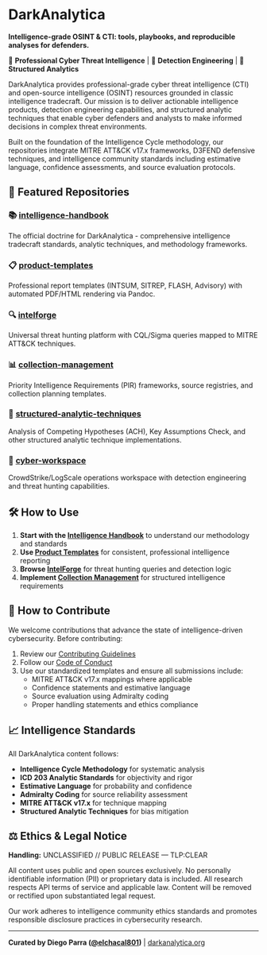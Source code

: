 # DarkAnalytica

**Intelligence-grade OSINT & CTI: tools, playbooks, and reproducible analyses for defenders.**

🔬 **Professional Cyber Threat Intelligence** | 🎯 **Detection Engineering** | 🧠 **Structured Analytics**

DarkAnalytica provides professional-grade cyber threat intelligence (CTI) and open-source intelligence (OSINT) resources grounded in classic intelligence tradecraft. Our mission is to deliver actionable intelligence products, detection engineering capabilities, and structured analytic techniques that enable cyber defenders and analysts to make informed decisions in complex threat environments.

Built on the foundation of the Intelligence Cycle methodology, our repositories integrate MITRE ATT&CK v17.x frameworks, D3FEND defensive techniques, and intelligence community standards including estimative language, confidence assessments, and source evaluation protocols.

## 🎯 Featured Repositories

### 📚 **[intelligence-handbook](https://github.com/dark-analytica/intelligence-handbook)**
The official doctrine for DarkAnalytica - comprehensive intelligence tradecraft standards, analytic techniques, and methodology frameworks.

### 📋 **[product-templates](https://github.com/dark-analytica/product-templates)**
Professional report templates (INTSUM, SITREP, FLASH, Advisory) with automated PDF/HTML rendering via Pandoc.

### 🔍 **[intelforge](https://github.com/dark-analytica/intelforge)**
Universal threat hunting platform with CQL/Sigma queries mapped to MITRE ATT&CK techniques.

### 📊 **[collection-management](https://github.com/dark-analytica/collection-management)**
Priority Intelligence Requirements (PIR) frameworks, source registries, and collection planning templates.

### 🧠 **[structured-analytic-techniques](https://github.com/dark-analytica/structured-analytic-techniques)**
Analysis of Competing Hypotheses (ACH), Key Assumptions Check, and other structured analytic technique implementations.

### 🚨 **[cyber-workspace](https://github.com/dark-analytica/cyber-workspace)**
CrowdStrike/LogScale operations workspace with detection engineering and threat hunting capabilities.

## 🛠️ How to Use

1. **Start with the [Intelligence Handbook](https://github.com/dark-analytica/intelligence-handbook)** to understand our methodology and standards
2. **Use [Product Templates](https://github.com/dark-analytica/product-templates)** for consistent, professional intelligence reporting
3. **Browse [IntelForge](https://github.com/dark-analytica/intelforge)** for threat hunting queries and detection logic
4. **Implement [Collection Management](https://github.com/dark-analytica/collection-management)** for structured intelligence requirements

## 🤝 How to Contribute

We welcome contributions that advance the state of intelligence-driven cybersecurity. Before contributing:

1. Review our [Contributing Guidelines](https://github.com/dark-analytica/.github/blob/main/CONTRIBUTING.md)
2. Follow our [Code of Conduct](https://github.com/dark-analytica/.github/blob/main/CODE_OF_CONDUCT.md)
3. Use our standardized templates and ensure all submissions include:
   - MITRE ATT&CK v17.x mappings where applicable
   - Confidence statements and estimative language
   - Source evaluation using Admiralty coding
   - Proper handling statements and ethics compliance

## 📈 Intelligence Standards

All DarkAnalytica content follows:
- **Intelligence Cycle Methodology** for systematic analysis
- **ICD 203 Analytic Standards** for objectivity and rigor
- **Estimative Language** for probability and confidence
- **Admiralty Coding** for source reliability assessment
- **MITRE ATT&CK v17.x** for technique mapping
- **Structured Analytic Techniques** for bias mitigation

## ⚖️ Ethics & Legal Notice

**Handling:** UNCLASSIFIED // PUBLIC RELEASE — TLP:CLEAR

All content uses public and open sources exclusively. No personally identifiable information (PII) or proprietary data is included. All research respects API terms of service and applicable law. Content will be removed or rectified upon substantiated legal request.

Our work adheres to intelligence community ethics standards and promotes responsible disclosure practices in cybersecurity research.

---

**Curated by Diego Parra ([@elchacal801](https://github.com/elchacal801))** | [darkanalytica.org](https://darkanalytica.org)
